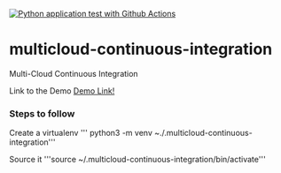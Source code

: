 
[![Python application test with Github Actions](https://github.com/vinimathur/multicloud-continuous-integration/actions/workflows/pythonapp.yml/badge.svg)](https://github.com/vinimathur/multicloud-continuous-integration/actions/workflows/pythonapp.yml)

# multicloud-continuous-integration
Multi-Cloud Continuous Integration

Link to the Demo [Demo Link!](https://www.youtube.com/watch?v=62RaK2ySNBE)

### Steps to follow

Create a virtualenv
''' python3 -m venv ~./.multicloud-continuous-integration'''

Source it
'''source ~/.multicloud-continuous-integration/bin/activate'''
